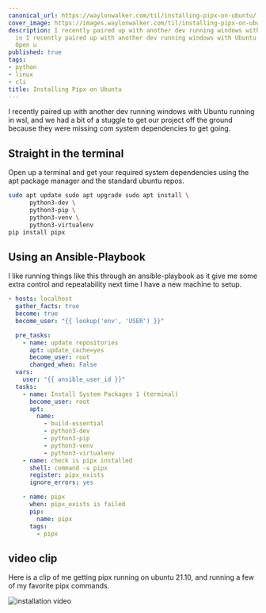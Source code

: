 ```yaml
---
canonical_url: https://waylonwalker.com/til/installing-pipx-on-ubuntu/
cover_image: https://images.waylonwalker.com/til/installing-pipx-on-ubuntu.png
description: I recently paired up with another dev running windows with Ubuntu running
  in I recently paired up with another dev running windows with Ubuntu running in
  Open u
published: true
tags:
- python
- linux
- cli
title: Installing Pipx on Ubuntu
---
```


I recently paired up with another dev running windows with Ubuntu running in wsl, and we had a bit of a stuggle to get our project off the ground because they were missing com system dependencies to get going.

## Straight in the terminal

Open up a terminal and get your required system dependencies using the apt package manager and the standard ubuntu repos.

``` bash
sudo apt update sudo apt upgrade sudo apt install \
      python3-dev \
      python3-pip \
      python3-venv \
      python3-virtualenv
pip install pipx
```

## Using an Ansible-Playbook

I like running things like this through an ansible-playbook as it give me some extra control and repeatability next time I have a new machine to setup.

``` yaml
- hosts: localhost
  gather_facts: true
  become: true
  become_user: "{{ lookup('env', 'USER') }}"

  pre_tasks:
    - name: update repositories
      apt: update_cache=yes
      become_user: root
      changed_when: False
  vars:
    user: "{{ ansible_user_id }}"
  tasks:
    - name: Install System Packages 1 (terminal)
      become_user: root
      apt:
        name:
          - build-essential
          - python3-dev
          - python3-pip
          - python3-venv
          - python3-virtualenv
    - name: check is pipx installed
      shell: command -v pipx
      register: pipx_exists
      ignore_errors: yes

    - name: pipx
      when: pipx_exists is failed
      pip:
        name: pipx
      tags:
        - pipx
```

## video clip

Here is a clip of me getting pipx running on ubuntu 21.10, and running a few of my favorite pipx commands.

![installation video](https://images.waylonwalker.com/pipx-install-ubuntu.gif)